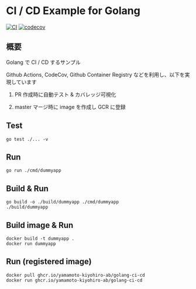 # CI / CD Example for Golang

[![CI](https://github.com/yamamoto-kiyohiro-ab/golang-ci-cd/workflows/CI/badge.svg)](https://github.com/yamamoto-kiyohiro-ab/golang-ci-cd/actions?query=workflow%3ACI)
[![codecov](https://codecov.io/gh/yamamoto-kiyohiro-ab/golang-ci-cd/branch/main/graph/badge.svg?token=F2zbZucQiz)](https://codecov.io/gh/yamamoto-kiyohiro-ab/golang-ci-cd)

## 概要

Golang で CI / CD するサンプル

Github Actions, CodeCov, Github Container Registry などを利用し、以下を実現しています

1. PR 作成時に自動テスト & カバレッジ可視化

2. master マージ時に image を作成し GCR に登録

## Test

```
go test ./... -v 
```

## Run

```
go run ./cmd/dummyapp
```

## Build & Run

```
go build -o ./build/dummyapp ./cmd/dummyapp
./build/dummyapp
```

## Build image & Run

```
docker build -t dummyapp .
docker run dummyapp
```

## Run (registered image)

```
docker pull ghcr.io/yamamoto-kiyohiro-ab/golang-ci-cd
docker run ghcr.io/yamamoto-kiyohiro-ab/golang-ci-cd
```

